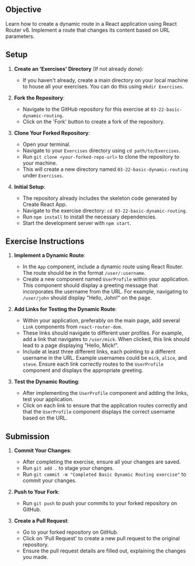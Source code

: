 
## Objective
Learn how to create a dynamic route in a React application using React Router v6. Implement a route that changes its content based on URL parameters.

## Setup

1. **Create an 'Exercises' Directory** (If not already done):
   - If you haven't already, create a main directory on your local machine to house all your exercises. You can do this using `mkdir Exercises`.

2. **Fork the Repository**:
   - Navigate to the GitHub repository for this exercise at `03-22-basic-dynamic-routing`.
   - Click on the 'Fork' button to create a fork of the repository.

3. **Clone Your Forked Repository**:
   - Open your terminal.
   - Navigate to your `Exercises` directory using `cd path/to/Exercises`.
   - Run `git clone <your-forked-repo-url>` to clone the repository to your machine.
   - This will create a new directory named `03-22-basic-dynamic-routing` under `Exercises`.

4. **Initial Setup**:
   - The repository already includes the skeleton code generated by Create React App.
   - Navigate to the exercise directory: `cd 03-22-basic-dynamic-routing`.
   - Run `npm install` to install the necessary dependencies.
   - Start the development server with `npm start`.

## Exercise Instructions

1. **Implement a Dynamic Route**:
   - In the `App` component, include a dynamic route using React Router. The route should be in the format `/user/:username`.
   - Create a new component named `UserProfile` within your application. This component should display a greeting message that incorporates the username from the URL. For example, navigating to `/user/john` should display "Hello, John!" on the page.

2. **Add Links for Testing the Dynamic Route**:
   - Within your application, preferably on the main page, add several `Link` components from `react-router-dom`.
   - These links should navigate to different user profiles. For example, add a link that navigates to `/user/mick`. When clicked, this link should lead to a page displaying "Hello, Mick!".
   - Include at least three different links, each pointing to a different username in the URL. Example usernames could be `mick`, `alice`, and `steve`. Ensure each link correctly routes to the `UserProfile` component and displays the appropriate greeting.

3. **Test the Dynamic Routing**:
   - After implementing the `UserProfile` component and adding the links, test your application.
   - Click on each link to ensure that the application routes correctly and that the `UserProfile` component displays the correct username based on the URL.

## Submission

1. **Commit Your Changes**:
   - After completing the exercise, ensure all your changes are saved.
   - Run `git add .` to stage your changes.
   - Run `git commit -m "Completed Basic Dynamic Routing exercise"` to commit your changes.

2. **Push to Your Fork**:
   - Run `git push` to push your commits to your forked repository on GitHub.

3. **Create a Pull Request**:
   - Go to your forked repository on GitHub.
   - Click on 'Pull Request' to create a new pull request to the original repository.
   - Ensure the pull request details are filled out, explaining the changes you made.
